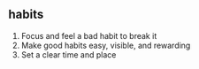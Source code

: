 ---
---


## habits 
1. Focus and feel a bad habit to break it  
2. Make good habits easy, visible, and rewarding 
3. Set a clear time and place  
